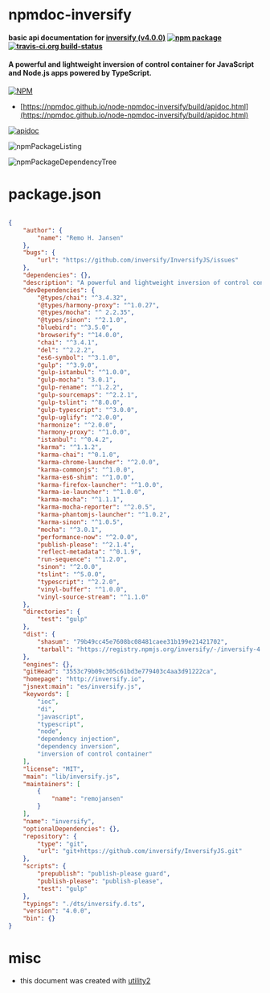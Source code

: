 # npmdoc-inversify

#### basic api documentation for  [inversify (v4.0.0)](http://inversify.io)  [![npm package](https://img.shields.io/npm/v/npmdoc-inversify.svg?style=flat-square)](https://www.npmjs.org/package/npmdoc-inversify) [![travis-ci.org build-status](https://api.travis-ci.org/npmdoc/node-npmdoc-inversify.svg)](https://travis-ci.org/npmdoc/node-npmdoc-inversify)

#### A powerful and lightweight inversion of control container for JavaScript and Node.js apps powered by TypeScript.

[![NPM](https://nodei.co/npm/inversify.png?downloads=true&downloadRank=true&stars=true)](https://www.npmjs.com/package/inversify)

- [https://npmdoc.github.io/node-npmdoc-inversify/build/apidoc.html](https://npmdoc.github.io/node-npmdoc-inversify/build/apidoc.html)

[![apidoc](https://npmdoc.github.io/node-npmdoc-inversify/build/screenCapture.buildCi.browser.%252Ftmp%252Fbuild%252Fapidoc.html.png)](https://npmdoc.github.io/node-npmdoc-inversify/build/apidoc.html)

![npmPackageListing](https://npmdoc.github.io/node-npmdoc-inversify/build/screenCapture.npmPackageListing.svg)

![npmPackageDependencyTree](https://npmdoc.github.io/node-npmdoc-inversify/build/screenCapture.npmPackageDependencyTree.svg)



# package.json

```json

{
    "author": {
        "name": "Remo H. Jansen"
    },
    "bugs": {
        "url": "https://github.com/inversify/InversifyJS/issues"
    },
    "dependencies": {},
    "description": "A powerful and lightweight inversion of control container for JavaScript and Node.js apps powered by TypeScript.",
    "devDependencies": {
        "@types/chai": "^3.4.32",
        "@types/harmony-proxy": "^1.0.27",
        "@types/mocha": "^ 2.2.35",
        "@types/sinon": "^2.1.0",
        "bluebird": "^3.5.0",
        "browserify": "^14.0.0",
        "chai": "^3.4.1",
        "del": "^2.2.2",
        "es6-symbol": "^3.1.0",
        "gulp": "^3.9.0",
        "gulp-istanbul": "^1.0.0",
        "gulp-mocha": "3.0.1",
        "gulp-rename": "^1.2.2",
        "gulp-sourcemaps": "^2.2.1",
        "gulp-tslint": "^8.0.0",
        "gulp-typescript": "^3.0.0",
        "gulp-uglify": "^2.0.0",
        "harmonize": "^2.0.0",
        "harmony-proxy": "^1.0.0",
        "istanbul": "^0.4.2",
        "karma": "^1.1.2",
        "karma-chai": "^0.1.0",
        "karma-chrome-launcher": "^2.0.0",
        "karma-commonjs": "^1.0.0",
        "karma-es6-shim": "^1.0.0",
        "karma-firefox-launcher": "^1.0.0",
        "karma-ie-launcher": "^1.0.0",
        "karma-mocha": "^1.1.1",
        "karma-mocha-reporter": "^2.0.5",
        "karma-phantomjs-launcher": "^1.0.2",
        "karma-sinon": "^1.0.5",
        "mocha": "^3.0.1",
        "performance-now": "^2.0.0",
        "publish-please": "^2.1.4",
        "reflect-metadata": "^0.1.9",
        "run-sequence": "^1.2.0",
        "sinon": "^2.0.0",
        "tslint": "^5.0.0",
        "typescript": "^2.2.0",
        "vinyl-buffer": "^1.0.0",
        "vinyl-source-stream": "^1.1.0"
    },
    "directories": {
        "test": "gulp"
    },
    "dist": {
        "shasum": "79b49cc45e7608bc08481caee31b199e21421702",
        "tarball": "https://registry.npmjs.org/inversify/-/inversify-4.0.0.tgz"
    },
    "engines": {},
    "gitHead": "3553c79b09c305c61bd3e779403c4aa3d91222ca",
    "homepage": "http://inversify.io",
    "jsnext:main": "es/inversify.js",
    "keywords": [
        "ioc",
        "di",
        "javascript",
        "typescript",
        "node",
        "dependency injection",
        "dependency inversion",
        "inversion of control container"
    ],
    "license": "MIT",
    "main": "lib/inversify.js",
    "maintainers": [
        {
            "name": "remojansen"
        }
    ],
    "name": "inversify",
    "optionalDependencies": {},
    "repository": {
        "type": "git",
        "url": "git+https://github.com/inversify/InversifyJS.git"
    },
    "scripts": {
        "prepublish": "publish-please guard",
        "publish-please": "publish-please",
        "test": "gulp"
    },
    "typings": "./dts/inversify.d.ts",
    "version": "4.0.0",
    "bin": {}
}
```



# misc
- this document was created with [utility2](https://github.com/kaizhu256/node-utility2)
